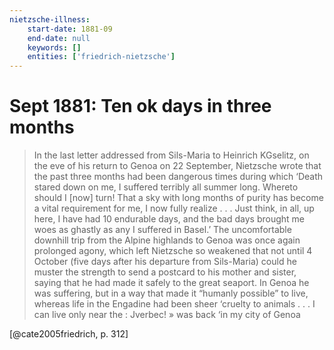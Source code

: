 ```yaml
---
nietzsche-illness:
    start-date: 1881-09
    end-date: null
    keywords: []
    entities: ['friedrich-nietzsche']
---
```


# Sept 1881: Ten ok days in three months

> In the last letter addressed from Sils-Maria to Heinrich KGselitz, on the eve
> of his return to Genoa on 22 September, Nietzsche wrote that the past three
> months had been dangerous times during which ‘Death stared down on me, I
> suffered terribly all summer long. Whereto should I [now] turn! That a sky
> with long months of purity has become a vital requirement for me, I now fully
> realize . . . Just think, in all, up here, I have had 10 endurable days, and
> the bad days brought me woes as ghastly as any I  suffered in Basel.’ The
> uncomfortable downhill trip from the Alpine highlands to Genoa  was once
> again prolonged agony, which left Nietzsche so weakened that not until 4
> October (five days after his departure from Sils-Maria) could he muster the
> strength to send a postcard to his mother and sister, saying that he had made
> it safely to the great seaport. In Genoa he was suffering, but in a way that
> made it “humanly possible” to live, whereas life in the  Engadine had been
> sheer ‘cruelty to animals . . . I can live only near the : Jverbec! » was
> back ‘in my city of Genoa

[@cate2005friedrich, p. 312]
